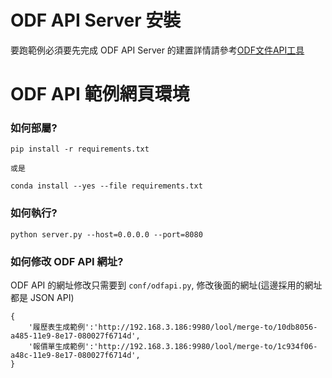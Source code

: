 # ODF API Server 安裝

要跑範例必須要先完成 ODF API Server 的建置詳情請參考[ODF文件API工具](https://www.ndc.gov.tw/cp.aspx?n=260AB6C70F5AF292&s=04C4AB150E9149D6)


# ODF API 範例網頁環境

### 如何部屬?
```
pip install -r requirements.txt

或是

conda install --yes --file requirements.txt

```

### 如何執行?
```
python server.py --host=0.0.0.0 --port=8080
```

### 如何修改 ODF API 網址?

ODF API 的網址修改只需要到 `conf/odfapi.py`, 修改後面的網址(這邊採用的網址都是 JSON API)

```
{
    '履歷表生成範例':'http://192.168.3.186:9980/lool/merge-to/10db8056-a485-11e9-8e17-080027f6714d',
    '報價單生成範例':'http://192.168.3.186:9980/lool/merge-to/1c934f06-a48c-11e9-8e17-080027f6714d',
}
```
